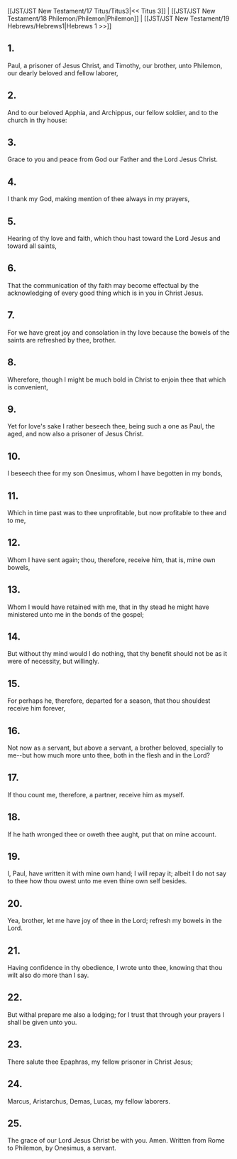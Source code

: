 [[JST/JST New Testament/17 Titus/Titus3|<< Titus 3]] | [[JST/JST New Testament/18 Philemon/Philemon|Philemon]] | [[JST/JST New Testament/19 Hebrews/Hebrews1|Hebrews 1 >>]]
## 1.
Paul, a prisoner of Jesus Christ, and Timothy, our brother, unto Philemon, our dearly beloved and fellow laborer,
## 2.
And to our beloved Apphia, and Archippus, our fellow soldier, and to the church in thy house:
## 3.
Grace to you and peace from God our Father and the Lord Jesus Christ.
## 4.
I thank my God, making mention of thee always in my prayers,
## 5.
Hearing of thy love and faith, which thou hast toward the Lord Jesus and toward all saints,
## 6.
That the communication of thy faith may become effectual by the acknowledging of every good thing which is in you in Christ Jesus.
## 7.
For we have great joy and consolation in thy love because the bowels of the saints are refreshed by thee, brother.
## 8.
Wherefore, though I might be much bold in Christ to enjoin thee that which is convenient,
## 9.
Yet for love\'s sake I rather beseech thee, being such a one as Paul, the aged, and now also a prisoner of Jesus Christ.
## 10.
I beseech thee for my son Onesimus, whom I have begotten in my bonds,
## 11.
Which in time past was to thee unprofitable, but now profitable to thee and to me,
## 12.
Whom I have sent again; thou, therefore, receive him, that is, mine own bowels,
## 13.
Whom I would have retained with me, that in thy stead he might have ministered unto me in the bonds of the gospel;
## 14.
But without thy mind would I do nothing, that thy benefit should not be as it were of necessity, but willingly.
## 15.
For perhaps he, therefore, departed for a season, that thou shouldest receive him forever,
## 16.
Not now as a servant, but above a servant, a brother beloved, specially to me\--but how much more unto thee, both in the flesh and in the Lord?
## 17.
If thou count me, therefore, a partner, receive him as myself.
## 18.
If he hath wronged thee or oweth thee aught, put that on mine account.
## 19.
I, Paul, have written it with mine own hand; I will repay it; albeit I do not say to thee how thou owest unto me even thine own self besides.
## 20.
Yea, brother, let me have joy of thee in the Lord; refresh my bowels in the Lord.
## 21.
Having confidence in thy obedience, I wrote unto thee, knowing that thou wilt also do more than I say.
## 22.
But withal prepare me also a lodging; for I trust that through your prayers I shall be given unto you.
## 23.
There salute thee Epaphras, my fellow prisoner in Christ Jesus;
## 24.
Marcus, Aristarchus, Demas, Lucas, my fellow laborers.
## 25.
The grace of our Lord Jesus Christ be with you. Amen.
Written from Rome to Philemon, by Onesimus, a servant. 

